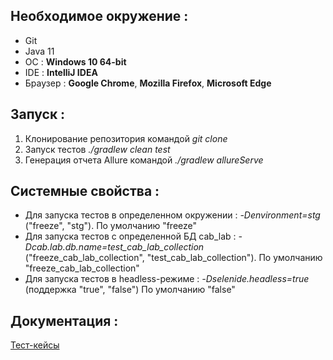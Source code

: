 ## Необходимое окружение :
- Git
- Java 11
- ОС : **Windows 10 64-bit**
- IDE : **IntelliJ IDEA**
- Браузер : **Google Chrome**, **Mozilla Firefox**, **Microsoft Edge**


## Запуск :
1. Клонирование репозитория командой _git clone_
2. Запуск тестов
   _./gradlew clean test_
3. Генерация отчета Allure командой _./gradlew allureServe_


## Системные свойства :
- Для запуска тестов в определенном окружении : _-Denvironment=stg_ ("freeze", "stg").
По умолчанию "freeze"
- Для запуска тестов с определенной БД cab_lab : _-Dcab.lab.db.name=test_cab_lab_collection_ ("freeze_cab_lab_collection", "test_cab_lab_collection").
По умолчанию "freeze_cab_lab_collection"
- Для запуска тестов в headless-режиме : _-Dselenide.headless=true_ (поддержка "true", "false")
По умолчанию "false"

## Документация :
[Тест-кейсы](https://testit.smuit.ru/projects/8271/tests?isolatedSection=32d71e85-1002-4bea-a286-827d707e3a07)
